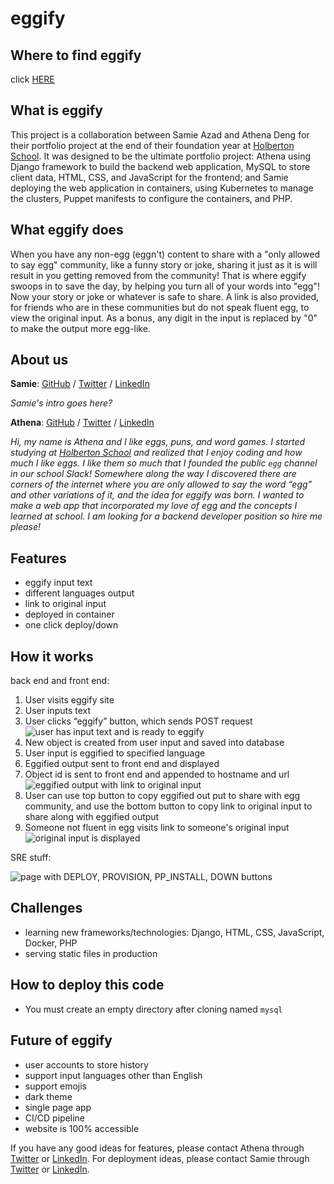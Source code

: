# eggify
## Where to find eggify
click [HERE](http://eggventure.online/)

## What is eggify
This project is a collaboration between Samie Azad and Athena Deng for their portfolio project at the end of their foundation year at [Holberton School](https://www.holbertonschool.com/). It was designed to be the ultimate portfolio project: 
Athena using Django framework to build the backend web application, MySQL to store client data, HTML, CSS, and JavaScript for the frontend; 
and Samie deploying the web application in containers, using Kubernetes to manage the clusters, Puppet manifests to configure the containers, and PHP.

## What eggify does
When you have any non-egg (eggn't) content to share with a "only allowed to say egg" community, like a funny story or joke, sharing it just as it is will result in you getting removed from the community! That is where eggify swoops in to save the day, by helping you turn all of your words into "egg"! Now your story or joke or whatever is safe to share. A link is also provided, for friends who are in these communities but do not speak fluent egg, to view the original input. As a bonus, any digit in the input is replaced by "0" to make the output more egg-like.

## About us
**Samie**: [GitHub](https://github.com/sazad44) / [Twitter](https://twitter.com/AzadSamie) / [LinkedIn](https://www.linkedin.com/in/samieazad/)

_Samie's intro goes here?_

**Athena**: [GitHub](https://github.com/ad-egg) / [Twitter](https://twitter.com/CloudyCloak) / [LinkedIn](https://www.linkedin.com/in/ad-egg/)

_Hi, my name is Athena and I like eggs, puns, and word games. I started studying at [Holberton School](https://www.holbertonschool.com/) and realized that I enjoy coding and how much I like eggs. I like them so much that I founded the public `egg` channel in our school Slack! Somewhere along the way I discovered there are corners of the internet where you are only allowed to say the word “egg” and other variations of it, and the idea for eggify was born. I wanted to make a web app that incorporated my love of egg and the concepts I learned at school. I am looking for a backend developer position so hire me please!_

## Features
- eggify input text 
- different languages output
- link to original input
- deployed in container 
- one click deploy/down

## How it works
back end and front end:

1. User visits eggify site
2. User inputs text
3. User clicks “eggify” button, which sends POST request
   <img src="https://lh3.googleusercontent.com/Sy4hZr5H9mRDuhKCSnodGB6nHWNFyqvWGZ4o8J8nqb8KO6xKyu1OXst2hLZdOY9lvhkxUVRalycm71FOdtFuVbAP1-Ej0AIZP65ZwEg3CMV--V9Us6IRMJdI0lbo_qE_MpmEaLcA-Nut8Mq7D1DbNbLtUbPfluBw6OPDKp0pjIv_1pM3xNJ6wNyXVeo-eXZ0zFcVuYCRAo8GWp9r3hR3TyP58X9LdeTJBugMrJgplbSw7aPKIZ2Y3UppZ0lbbcJI_aF53O-SYNG8lPPcMhBKUBgM9koM37v-HW7UhoA2JWJKX8Gj5CMpkX2RUmiZRo4RzE6K_GAVn2vMWxYQITuhlCymGztc_MTzzsX-EGoLM_xH0pffNhshls5ryAdOv2-Z6zgwyk2xdzIJgPbt5Fl7wsnpVeN5tOBhNt_ZgB9_FBamQLnzwEUYMb1F1YWR8GhTTYUYn-7SlCmRin6GpOMLXRCLEdAp_cYG3i_ajT0gFspdZaQgp6Gt4Zb-c4OPbolk5OkouruzS7NsRgx22727WlyavjzOtDkBNzM3gpJgxMQnsbIJWa-KLCzNI6y2WTaSXCP2RzYsLHOVlaPgkSdvthJ5YEut-XY0k7alcNyNbvxQ3f6sE65sCPGTD9-P39ratRRxCPXsaOSMjlEs4cZfh-nZPa2SPg=w1756-h890-no" alt="user has input text and is ready to eggify">
4. New object is created from user input and saved into database
5. User input is eggified to specified language
6. Eggified output sent to front end and displayed
7. Object id is sent to front end and appended to hostname and url
   <img src="https://lh3.googleusercontent.com/Hy7cNaK2IgsUxJJFNWkwIIYNdTiRoz2MjkuVv9h-Jk0HhHEA5j_YXhOWSeufAmS8fECKhYkXwh-mg9FWIlR0OmAmuKEimO1ecSM3urXSLTfoP85eMCPTi-F58kjP50GNGiET7U3IqyGX66186B6RfzZZf6jud5MKPS4CrvHDBa9fVog-sVLn2uyYZNcu5GiWNYoLjuuFM4PTkhwo3bfCA59IucbaWErq2jG_DIfulaDFzgL9ueM9JXSo5xlnZ4ovC8REutruWsWRGV-vqGrSTkRDege1A7qLSVnnCffeaP5JqXCvnPL4SzwJF4w6SR-k7ac5PPvcRRvOlYwAQADo-tJPwLEpb81GUivFwtna2A6xiYmKMxb4vj57I4NWzBDUChbG5qtCyKB3shTGWo5vl9mWBpNrQ9kI5DDRfvusqXm6zBSWxtoCWoUPbkKcCEK_l8DWmbKfINP6ePdV4Ck1D-BXT80FzCbK6AFHyUDEyMAPclQuDv_pgEfaA9_S3jLWdQuILcdbgpSKe9mvNjAjM7gpGWNF21tquvGqyrzUi_WOrWriZ7Bou1nuSswGjbewR50AzxhldqgjUaSe5Yq3VhHLLbyzRPVuw0j03TSGBOIXwwwPBFqVzGastQgFyewSvGIJ6DmStqRfclX4sU9Pvf8ZKRYUqw=w1744-h1104-no" alt="eggified output with link to original input">
8. User can use top button to copy eggified out put to share with egg community, and use the bottom button to copy link to original input to share along with eggified output
9. Someone not fluent in egg visits link to someone's original input
   <img src="https://lh3.googleusercontent.com/H19YJ1Kfp23vgIUh_UkGOE4eYG-qIH2fyi6dBNW_CLb2YPNi3BPHyqGLS08VbuLw8G84Gco0n1r9cINP7WsGlFn62gkZnz3JIIfA6HtYEflRygNvulye2DnGLGh_bQbEUSELPyX_ZI0u8g4DS0vK5pATXKMICO_rK7_yG5jMcANvaDlr0k6-ot1gXweSEGJduS3VoT7xKW73Zz8Z8E7WPVbsrMmCKcsIdoiD7dU1i3rSZ5hwKq_aqaF0Xh_rv4wEeJ81V3Xq3iDXEraD1Hrlt7Or13Vr91JuchdWnNbHWEwGsFtNQdTzjQAxS698IS_LEG5TS6s3AeB8Q_WpCr09b3P-joeqGooVOyAv1SlKkd2NYktThLBMT2jDYSM3oBO6c3vBRrdED0PevcAl76JbWsIzuCAcopzpe0EyH8p_mpiPdGIt2IzWIT9uZQUPxPU_V4gBu5EoIy5auZ0QaXgfIXh2fbD-jPe49aeuRvFmJR1FygHz7t-a9rEiJVngFFfo8t9Ak7u3KKM_SYEpi9OpsNjf8Q9Y-MIQhuZ4Ksuo-cypAyowGuBzAYH0QUyxreTBkquAs-ZYSc9QdRR3GKTa6ppC8KHgUg_Qm3Fd9-cVtM8TzMq-dw4uaIBoThAUbvHsyrkc6EdvYkyh7pD5OwFO1a7knO0hAA=w1740-h714-no" alt="original input is displayed">

SRE stuff:

<img src="https://lh3.googleusercontent.com/r-EG7orPg2Ca2oRApreMtGnXlh_J2VQwWjowiIJ5C0bRLR81kRcfFLlINmWczEy8sQ3LgKnDjigoq3phK-XesgP6yTi4tnIwYBqQOqOgbYPlWVbyYsseoOaELNsX4EEcaJ5uEvBqsR-9pErGoQk2xY_CWFGCySWubfhr2yPT6fl8m9enJCub7bEImtNlWPKJSdwmCmfQ2bbHFb5Dk7GFNOO7VWQu9VaHDH7wDtpNIOfs2P4c-uFUaaAZt5RYnlOW6NuD-BgCqtO2CNFiymgOt0IZZdZsR8VUVd-BvcGMwLwi3vKOfkpiou5D0FN0RGHgJEELSj31KfnxWMKbsT5JszZ2_v14bxH5b3XooLb5dioZkCQo3Jqr1039pTwoSXZsL1vjD5BOvlOzk0xALs5O7628B1GfFqASHDL0bMelar3fvtqYxYz90qu-IiJErKCN17l7V1Dxot35gdeZjNnYBiv5DLNNx4a8sYC_QL4gcwGXLXaZOLhwL8pxbNNzrnE2hY8GgRyqmLGcLK9ObpuQzhcMs2-gOoyn5tuzeHgfTeM5azWUKnwc4QD1ToEf8TX7bYHcrVaLsPRaQtnm37xxZvNjuxSMcwGCYWmOTAwXNiqIpsyRHGTugNzk3Exuw3CUBy8nsH8EGlW1YtTzAGnhDfEUOp5jcQ=w1186-h446-no" alt="page with DEPLOY, PROVISION, PP_INSTALL, DOWN buttons">

## Challenges
- learning new frameworks/technologies: Django, HTML, CSS, JavaScript, Docker, PHP
- serving static files in production 

## How to deploy this code
* You must create an empty directory after cloning named `mysql`

## Future of eggify
- user accounts to store history
- support input languages other than English
- support emojis
- dark theme
- single page app
- CI/CD pipeline
- website is 100% accessible

If you have any good ideas for features, please contact Athena through [Twitter](https://twitter.com/CloudyCloak) or [LinkedIn](https://www.linkedin.com/in/ad-egg/). For deployment ideas, please contact Samie through [Twitter](https://twitter.com/AzadSamie) or [LinkedIn](https://www.linkedin.com/in/samieazad/).
